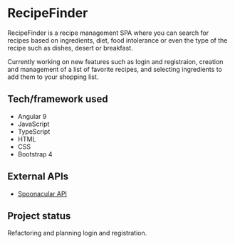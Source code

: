 # RecipeFinder

RecipeFinder is a recipe management SPA where you can search for recipes based on ingredients, diet, food intolerance or even the type of the recipe such as dishes, desert or breakfast.

Currently working on new features such as login and registraion, creation and management of a list of favorite recipes, and selecting ingredients to add them to your shopping list.

## Tech/framework used

* Angular 9
* JavaScript
* TypeScript
* HTML
* CSS
* Bootstrap 4

## External APIs

* [Spoonacular API](https://spoonacular.com/food-api)

## Project status

Refactoring and planning login and registration.

